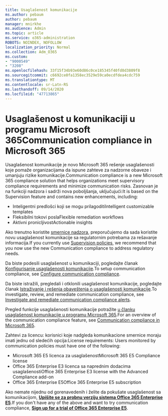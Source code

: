 ```yaml
---
title: Usaglašenost komunikacije
ms.author: pebaum
author: pebaum
manager: mnirkhe
ms.audience: Admin
ms.topic: article
ms.service: o365-administration
ROBOTS: NOINDEX, NOFOLLOW
localization_priority: Normal
ms.collection: Adm_O365
ms.custom:
- "9000549"
- "3208"
ms.openlocfilehash: 33f15f34b93e60d86c0ce185345f40fd0d3809f8
ms.sourcegitcommit: c6692ce0fa1358ec3529e59ca0ecdfdea4cdc759
ms.translationtype: MT
ms.contentlocale: sr-Latn-RS
ms.lasthandoff: 09/14/2020
ms.locfileid: "47713865"
---
```

# <a name="communication-compliance-in-microsoft-365"></a><span data-ttu-id="9848e-102">Usaglašenost u komunikaciji u programu Microsoft 365</span><span class="sxs-lookup"><span data-stu-id="9848e-102">Communication compliance in Microsoft 365</span></span>

<span data-ttu-id="9848e-103">Usaglašenost komunikacije je novo Microsoft 365 rešenje usaglašenosti koje pomaže organizacijama da ispune zahteve za nadzorne obaveze i umanjuju rizike komunikacije.</span><span class="sxs-lookup"><span data-stu-id="9848e-103">Communication compliance is a new Microsoft 365 compliance solution that helps organizations meet supervisory compliance requirements and minimize communication risks.</span></span> <span data-ttu-id="9848e-104">Zasnovan je na funkciji nadzora i sadrži nova poboljšanja, uključujući:</span><span class="sxs-lookup"><span data-stu-id="9848e-104">It is based on the Supervision feature and contains new enhancements, including:</span></span>

- <span data-ttu-id="9848e-105">Inteligentni predlošci koji se mogu prilagoditi</span><span class="sxs-lookup"><span data-stu-id="9848e-105">Intelligent customizable templates</span></span>
- <span data-ttu-id="9848e-106">Fleksibilni tokovi posla</span><span class="sxs-lookup"><span data-stu-id="9848e-106">Flexible remediation workflows</span></span>
- <span data-ttu-id="9848e-107">Aktivni pronicljivost</span><span class="sxs-lookup"><span data-stu-id="9848e-107">Actionable insights</span></span>

<span data-ttu-id="9848e-108">Ako trenutno koristite [smernice nadzora](https://docs.microsoft.com/microsoft-365/compliance/supervision-policies), preporučujemo da sada koristite novu usaglašenost komunikacije sa regulatornim potrebama za rešavanje informacija.</span><span class="sxs-lookup"><span data-stu-id="9848e-108">If you currently use [Supervision policies](https://docs.microsoft.com/microsoft-365/compliance/supervision-policies), we recommend that you now use the new Communication compliance to address regulatory needs.</span></span>

<span data-ttu-id="9848e-109">Da biste podesili usaglašenost u komunikaciji, pogledajte članak [Konfigurisanje usaglašenosti komunikacije](https://docs.microsoft.com/microsoft-365/compliance/communication-compliance-configure).</span><span class="sxs-lookup"><span data-stu-id="9848e-109">To setup communication compliance, see [Configure communication compliance](https://docs.microsoft.com/microsoft-365/compliance/communication-compliance-configure).</span></span>

<span data-ttu-id="9848e-110">Da biste istražili, pregledali i otklonili usaglašenost komunikacije, pogledajte članak [Istraživanje i rešenja obaveštenja o usaglašenosti komunikacije](https://docs.microsoft.com/microsoft-365/compliance/communication-compliance-investigate-remediate).</span><span class="sxs-lookup"><span data-stu-id="9848e-110">To investigate, review, and remediate communication compliance, see [Investigate and remediate communication compliance alerts](https://docs.microsoft.com/microsoft-365/compliance/communication-compliance-investigate-remediate).</span></span>

<span data-ttu-id="9848e-111">Pregled funkcije usaglašenosti komunikacije potražite [u članku usaglašenost komunikacije u programu Microsoft 365](https://docs.microsoft.com/microsoft-365/compliance/communication-compliance).</span><span class="sxs-lookup"><span data-stu-id="9848e-111">For an overview of the communication compliance feature, see [Communication compliance in Microsoft 365](https://docs.microsoft.com/microsoft-365/compliance/communication-compliance).</span></span>

<span data-ttu-id="9848e-112">Zahtevi za licencu: korisnici koje nadgleda komunikacione smernice moraju imati jednu od sledećih opcija:</span><span class="sxs-lookup"><span data-stu-id="9848e-112">License requirements: Users monitored by communication policies must have one of the following:</span></span>

- <span data-ttu-id="9848e-113">Microsoft 365 E5 licenca za usaglašenost</span><span class="sxs-lookup"><span data-stu-id="9848e-113">Microsoft 365 E5 Compliance license</span></span>
- <span data-ttu-id="9848e-114">Office 365 Enterprise E3 licenca sa naprednim dodacima usaglašenosti</span><span class="sxs-lookup"><span data-stu-id="9848e-114">Office 365 Enterprise E3 license with the Advanced Compliance add-on</span></span>
- <span data-ttu-id="9848e-115">Office 365 Enterprise E5</span><span class="sxs-lookup"><span data-stu-id="9848e-115">Office 365 Enterprise E5 subscription</span></span>

<span data-ttu-id="9848e-116">Ako nemate nijednu od gorenavedenih i želite da pokušate usaglašenost sa komunikacijom, **[Upišite se za probnu verziju sistema Office 365 Enterprise E5](https://go.microsoft.com/fwlink/p/?LinkID=698279)**.</span><span class="sxs-lookup"><span data-stu-id="9848e-116">If you don't have any of the above and want to try communication compliance, **[Sign up for a trial of Office 365 Enterprise E5](https://go.microsoft.com/fwlink/p/?LinkID=698279)**.</span></span>